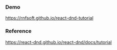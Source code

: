 ### Demo

https://rnfsoft.github.io/react-dnd-tutorial

### Reference

https://react-dnd.github.io/react-dnd/docs/tutorial

